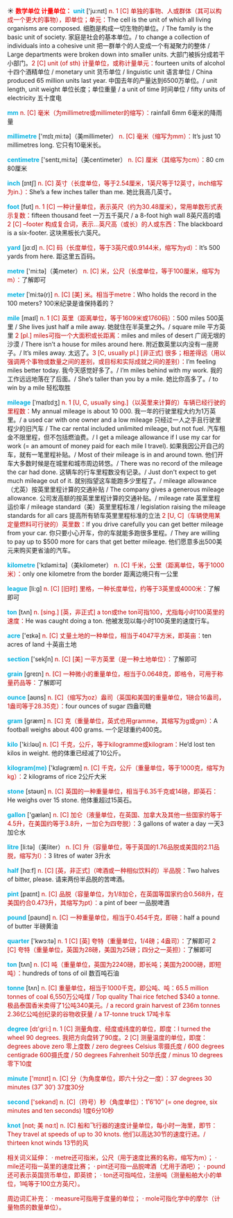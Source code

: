 ☀ <font color="red">**数学单位 计量单位：**</font>
<font color="sky blue">**unit**</font> ['ju:nɪt] 
<font color="#c00000">n. 1 [C] 单独的事物、人或群体（其可以构成一个更大的事物），即单位；单元：</font>The cell is the unit of which all living organisms are composed. 细胞是构成一切生物的单位。/ The family is the basic unit of society. 家庭是社会的基本单位。/ to change a collection of individuals into a cohesive unit 把一群单个的人变成一个有凝聚力的整体 / Large departments were broken down into smaller units. 大部门被拆分成若干小部门。<font color="#c00000">2 [C] unit (of sth) 计量单位，或称计量单元：</font>fourteen units of alcohol 十四个酒精单位 / monetary unit 货币单位 / linguistic unit 语言单位 / China produced 65 million units last year. 中国去年的产量达到6500万单位。/ unit length, unit weight 单位长度；单位重量 / a unit of time 时间单位 / fifty units of electricity 五十度电

<font color="sky blue">**mm**</font> 
<font color="#c00000">n. [C] 毫米（为millimetre或millimeter的缩写）：</font>rainfall 6mm 6毫米的降雨量 

<font color="sky blue">**millimetre**</font> ['mɪlɪ͵mi:tə]（美millimeter）
<font color="#c00000">n. [C] 毫米（缩写为mm）：</font>It’s just 10 millimetres long. 它只有10毫米长。

<font color="sky blue">**centimetre**</font> ['sentɪ,mi:tə]（美centimeter）
<font color="#c00000">n. [C] 厘米（其缩写为cm）：</font>80 cm 80厘米

<font color="sky blue">**inch**</font> [ɪntʃ] 
<font color="#c00000">n. [C] 英寸（长度单位，等于2.54厘米，1英尺等于12英寸，inch缩写为in.）：</font>She’s a few inches taller than me. 她比我高几英寸。

<font color="sky blue">**foot**</font> [fʊt] 
<font color="#c00000">n. 1 [C] 一种计量单位，表示英尺（约为30.48厘米），常用单数形式表示复数：</font>fifteen thousand feet 一万五千英尺 / a 8-foot high wall 8英尺高的墙 <font color="#c00000">2 [C] –footer 构成复合词，表示…英尺高（或长）的人或东西：</font>The blackboard is a six-footer. 这块黑板长六英尺。

<font color="sky blue">**yard**</font> [jɑːd] 
<font color="#c00000">n. [C] 码（长度单位，等于3英尺或0.9144米，缩写为yd）：</font>It’s 500 yards from here. 距这里五百码。

<font color="sky blue">**metre**</font> ['mi:tə]（美meter）
<font color="#c00000">n. [C] 米，公尺（长度单位，等于100厘米，缩写为m）：</font>了解即可
           
<font color="sky blue">**meter**</font> [ˈmi:tə(r)]
<font color="#c00000">n. [C] [美] 米。相当于metre：</font>Who holds the record in the 100 meters? 100米纪录是谁保持着的？

<font color="sky blue">**mile**</font> [maɪl] 
<font color="#c00000">n. 1 [C] 英里（距离单位，等于1609米或1760码）：</font>500 miles 500英里 / She lives just half a mile away. 她就住在半英里之外。/ square mile 平方英里 <font color="#c00000">2 [pl.] miles可指一个大面积或长距离：</font>miles and miles of desert 广阔无垠的沙漠 / There isn’t a house for miles around here. 附近数英里以内没有一座房子。/ It’s miles away. 太远了。<font color="#c00000">3 [C, usually pl.] [非正式] 很多；相差得远（用以强调两个事物或数量之间的差别，或目标和实际成就之间的差别）：</font>I’m feeling miles better today. 我今天感觉好多了。/ I’m miles behind with my work. 我的工作远远地落在了后面。/ She’s taller than you by a mile. 她比你高多了。/ to win by a mile 轻松取胜
           
<font color="sky blue">**mileage**</font> [ˈmaɪlɪdʒ]
<font color="#c00000">n. 1 [U, C, usually sing.]（以英里来计算的）车辆已经行驶的里程数：</font>My annual mileage is about 10 000. 我一年的行驶里程大约为1万英里。/ a used car with one owner and a low mileage 只经过一人之手且行驶里程少的旧汽车 / The car rental included unlimited mileage, but not fuel. 汽车租金不限里程，但不包括燃油费。/ I get a mileage allowance if I use my car for work (= an amount of money paid for each mile I travel). 如果我因公开自己的车，就有一笔里程补贴。/ Most of their mileage is in and around town. 他们开车大多数时候是在城里和城市周边转悠。/ There was no record of the mileage the car had done. 这辆车的行车里程数没有记录。/ Just don't expect to get much mileage out of it. 就别指望这车能跑多少里程了。/ mileage allowance（尤英）按英里里程计算的交通补贴 / The company gives a generous mileage allowance. 公司发高额的按英里里程计算的交通补贴。/ mileage rate 英里里程运价率 / mileage standard（美）英里里程标准 / legislation raising the mileage standards for all cars 提高所有轿车英里里程标准的立法 <font color="#c00000">2 [U, C]（车辆使用某定量燃料可行驶的）英里数：</font>If you drive carefully you can get better mileage from your car. 你只要小心开车，你的车就能多跑很多里程。/ They are willing to pay up to $500 more for cars that get better mileage. 他们愿意多出500美元来购买更省油的汽车。

<font color="sky blue">**kilometre**</font> ['kɪləmi:tə]（美kilometer）
<font color="#c00000">n. [C] 千米，公里（距离单位，等于1000米）：</font>only one kilometre from the border 距离边境只有一公里

<font color="sky blue">**league**</font> [li:ɡ] 
<font color="#c00000">n. [C] [旧时] 里格，一种长度单位，约等于3英里或4000米：</font>了解即可

<font color="sky blue">**ton**</font> [tʌn] 
<font color="#c00000">n. [sing.] [英，非正式] a ton或the ton可指100，尤指每小时100英里的速度：</font>He was caught doing a ton. 他被发现以每小时100英里的速度行车。

<font color="sky blue">**acre**</font> ['eɪkə] 
<font color="#c00000">n. [C] 丈量土地的一种单位，相当于4047平方米，即英亩：</font>ten acres of land 十英亩土地

<font color="sky blue">**section**</font> ['sekʃn] 
<font color="#c00000">n. [C] [美] 一平方英里（是一种土地单位）：</font>了解即可

<font color="sky blue">**grain**</font> [ɡreɪn] 
<font color="#c00000">n. [C] 一种微小的重量单位，相当于0.0648克，即格令，可用于称量药品等：</font>了解即可
           
<font color="sky blue">**ounce**</font> [aʊns]
<font color="#c00000">n. [C]（缩写为oz）盎司（英国和美国的重量单位，1磅合16盎司，1盎司等于28.35克）：</font>four ounces of sugar 四盎司糖

<font color="sky blue">**gram**</font> [ɡræm] 
<font color="#c00000">n. [C] 克（重量单位，英式也用gramme，其缩写为g或gm）：</font>A football weighs about 400 grams. 一个足球重约400克。

<font color="sky blue">**kilo**</font> ['ki:ləʊ] 
<font color="#c00000">n. [C] 千克，公斤，等于kilogramme或kilogram：</font>He’d lost ten kilos in weight. 他的体重已经减了10公斤。

<font color="sky blue">**kilogram(me)**</font> ['kɪləɡræm] 
<font color="#c00000">n. [C] 千克，公斤（重量单位，等于1000克，缩写为kg）：</font>2 kilograms of rice 2公斤大米

<font color="sky blue">**stone**</font> [stəʊn] 
<font color="#c00000">n. [C] 英国的一种重量单位，相当于6.35千克或14磅，即英石：</font>He weighs over 15 stone. 他体重超过15英石。

<font color="sky blue">**gallon**</font> ['ɡælən] 
<font color="#c00000">n. [C] 加仑（液量单位，在英国、加拿大及其他一些国家约等于4.5升，在美国约等于3.8升，一加仑为四夸脱）：</font>3 gallons of water a day 一天3加仑水

<font color="sky blue">**litre**</font> [li:tə]（美liter）
<font color="#c00000">n. [C] 升（容量单位，等于英国的1.76品脱或美国的2.11品脱，缩写为l）：</font>3 litres of water 3升水

<font color="sky blue">**half**</font> [hɑːf] 
<font color="#c00000">n. [C] [英，非正式]（啤酒或一种相似饮料的）半品脱：</font>Two halves of bitter, please. 请来两份半品脱的苦啤酒。

<font color="sky blue">**pint**</font> [paɪnt] 
<font color="#c00000">n. [C] 品脱（容量单位，为1/8加仑，在英国等国家约合0.568升，在美国约合0.473升，其缩写为pt）：</font>a pint of beer 一品脱啤酒

<font color="sky blue">**pound**</font> [paʊnd] 
<font color="#c00000">n. [C] 一种重量单位，相当于0.454千克，即磅：</font>half a pound of butter 半磅黄油

<font color="sky blue">**quarter**</font> ['kwɔ:tə] 
<font color="#c00000">n. 1 [C] [英] 夸特（重量单位，1/4磅；4盎司）：</font>了解即可 <font color="#c00000">2 [C] 夸特（重量单位，英国为28磅，美国为25磅；四分之一英担）：</font>了解即可

<font color="sky blue">**ton**</font> [tʌn] 
<font color="#c00000">n. [C] 吨（重量单位，英国为2240磅，即长吨；美国为2000磅，即短吨）：</font>hundreds of tons of oil 数百吨石油
           
<font color="sky blue">**tonne**</font> [tʌn]
<font color="#c00000">n. [C] 重量单位，相当于1000千克，即公吨、吨：65.5 million tonnes of coal 6,550万公吨煤 / Top quality Thai rice fetched $340 a tonne. 极品泰国香米卖得了1公吨340美元。/ a record grain harvest of 236m tonnes 2.36亿公吨创纪录的谷物收获量 / a 17-tonne truck 17吨卡车

<font color="sky blue">**degree**</font> [dɪ'ɡri:] 
<font color="#c00000">n. 1 [C] 测量角度、经度或纬度的单位，即度：</font>I turned the wheel 90 degrees. 我把方向盘转了90度。<font color="#c00000">2 [C] 测量温度的单位，即度：</font>degrees above zero 零上度数 / zero degrees Celsius 零摄氏度 / 600 degrees centigrade 600摄氏度 / 50 degrees Fahrenheit 50华氏度 / minus 10 degrees 零下10度

<font color="sky blue">**minute**</font> ['mɪnɪt] 
<font color="#c00000">n. [C] 分（为角度单位，即六十分之一度）：</font>37 degrees 30 minutes (37˚ 30′) 37度30分

<font color="sky blue">**second**</font> ['sekənd] 
<font color="#c00000">n. [C]（符号）秒（角度单位）：</font>1˚6′10″ (= one degree, six minutes and ten seconds) 1度6分10秒
           
<font color="sky blue">**knot**</font> [nɒt; 美 nɑ:t]
<font color="#c00000">n. [C] 船和飞行器的速度计量单位，每小时一海里，即节：</font>They travel at speeds of up to 30 knots. 他们以高达30节的速度行进。/ thirteen knot winds 13节的风
 
相关词义延伸：
· metre还可指米，公尺（用于速度比赛的名称，缩写为m）；
· mile还可指一英里的速度比赛；
· pint还可指一品脱啤酒（尤用于酒吧）；
· pound还可表示英国货币单位，即英镑；
· ton还可指吨位，注册吨（测量船舶大小的单位，1吨等于100立方英尺）。
 
周边词汇补充：
· measure可指用于度量的单位；
· mole可指化学中的摩尔（计量物质的数量单位）。
